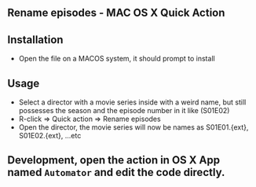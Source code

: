 ## Rename episodes - MAC OS X Quick Action

## Installation

- Open the file on a MACOS system, it should prompt to install

## Usage

- Select a director with a movie series inside with a weird name, but still possesses the season and the episode number in it like (S01E02)
- R-click => Quick action => Rename episodes
- Open the director, the movie series will now be names as S01E01.{ext}, S01E02.{ext}, ...etc

## Development, open the action in OS X App named `Automator` and edit the code directly.
